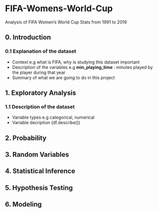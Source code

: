 # FIFA-Womens-World-Cup
Analysis of FIFA Women’s World Cup Stats from 1991 to 2019

## 0. Introduction
### 0.1 Explanation of the dataset
- Context e.g what is FIFA, why is studying this dataset important
- Description of the variables e.g **min_playing_time** : minutes played by the player during that year
- Summary of what we are going to do in this project
## 1. Exploratory Analysis
### 1.1 Description of the dataset
- Variable types e.g categorical, numerical
- Variable decription (df.describe())

## 2. Probability

## 3. Random Variables

## 4. Statistical Inference

## 5. Hypothesis Testing

## 6. Modeling
